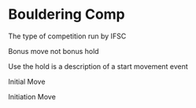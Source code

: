 # Bouldering Comp

The type of competition run by IFSC

Bonus move not bonus hold

Use the hold is a description of a start movement event

Initial Move

Initiation Move